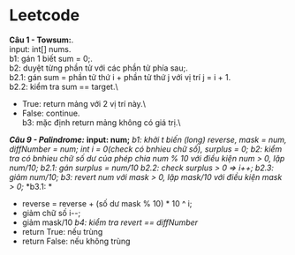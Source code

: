 # Leetcode

**Câu 1 - Towsum:**.\
input: int[] nums.\
b1: gán 1 biết sum = 0;.\
b2: duyệt từng phần tử với các phần tử phía sau;.\
b2.1: gán sum = phần tử thứ i + phần tử thứ j với vị trí j = i + 1.\
b2.2: kiểm tra sum == target.\
 - True: return mảng với 2 vị trí này.\
 - False: continue.\
b3: mặc định return mảng không có giá trị.\

***Câu 9 - Palindrome:***
**input: num;**
*b1: khởi t biến (long) reverse, mask = num, diffNumber = num; int i = 0(check có bnhieu chữ số), surplus = 0;*
*b2: kiểm tra có bnhieu chữ số dư của phép chia num % 10 với điều kiện num > 0, lặp num/10;*
*b2.1: gán surplus = num/10*
*b2.2: check surplus > 0 => i++;*
*b2.3: giảm num/10;*
*b3: revert num với mask > 0, lặp mask/10 với điều kiện mask > 0;*
*b3.1: *
  - reverse = reverse + (số dư mask % 10) * 10 ^ i;
  - giảm chữ số i--;
  - giảm mask/10
*b4: kiểm tra revert == diffNumber*
  - return True: nếu trùng
  - return False: nếu không trùng
